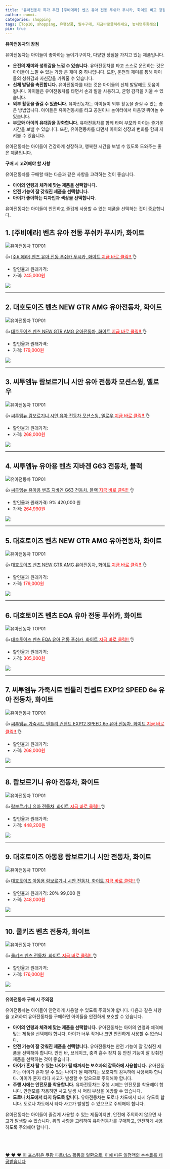 ```yaml
---
title: "유아전동차 특가 추천 [주비에라] 벤츠 유아 전동 푸쉬카 푸시카, 화이트 비교 장점"
author: eunmi.
categories: shopping
tags: [Top10, shopping, 유행상품, 필수구매, 지금바로클릭하세요, 놓치면후회해요]
pin: true
---
```

**유아전동차의 장점**

유아전동차는 아이들이 좋아하는 놀이기구이자, 다양한 장점을 가지고 있는 제품입니다.

* **운전의 재미와 성취감을 느낄 수 있습니다.** 유아전동차를 타고 스스로 운전하는 것은 아이들이 느낄 수 있는 가장 큰 재미 중 하나입니다. 또한, 운전의 재미를 통해 아이들의 성취감과 자신감을 키워줄 수 있습니다.
* **신체 발달을 촉진합니다.** 유아전동차를 타는 것은 아이들의 신체 발달에도 도움이 됩니다. 아이들은 유아전동차를 타면서 손과 발을 사용하고, 균형 감각을 키울 수 있습니다.
* **외부 활동을 즐길 수 있습니다.** 유아전동차는 아이들이 외부 활동을 즐길 수 있는 좋은 방법입니다. 아이들은 유아전동차를 타고 공원이나 놀이터에서 마음껏 뛰어놀 수 있습니다.
* **부모와 아이의 유대감을 강화합니다.** 유아전동차를 함께 타며 부모와 아이는 즐거운 시간을 보낼 수 있습니다. 또한, 유아전동차를 타면서 아이의 성장과 변화를 함께 지켜볼 수 있습니다.

유아전동차는 아이들이 건강하게 성장하고, 행복한 시간을 보낼 수 있도록 도와주는 좋은 제품입니다.

**구매 시 고려해야 할 사항**

유아전동차를 구매할 때는 다음과 같은 사항을 고려하는 것이 좋습니다.

* **아이의 연령과 체격에 맞는 제품을 선택합니다.**
* **안전 기능이 잘 갖춰진 제품을 선택합니다.**
* **아이가 좋아하는 디자인과 색상을 선택합니다.**

유아전동차는 아이들이 안전하고 즐겁게 사용할 수 있는 제품을 선택하는 것이 중요합니다.

   

## 1. [주비에라] 벤츠 유아 전동 푸쉬카 푸시카, 화이트

![유아전동차 TOP01](https://thumbnail10.coupangcdn.com/thumbnails/remote/230x230ex/image/vendor_inventory/dd38/95ac5bd9a0190300e6953f5d8cab65f86ef6d6f642d9a7edd774ca78da56.jpg)


👍 [[주비에라] 벤츠 유아 전동 푸쉬카 푸시카, 화이트 <font color=red> 지금 바로 클릭!! </font> ](https://link.coupang.com/re/AFFSDP?lptag=AF3617701&subid=GithubCoopas&pageKey=6501050225&traceid=V0-153&itemId=14312514021&vendorItemId=81557196109) 👌 


- 할인율과 원래가격: 
- 가격: <span style='color:red'>245,000원</span>

[![](/discount_price.png)](https://link.coupang.com/re/AFFSDP?lptag=AF3617701&subid=GithubCoopas&pageKey=6501050225&traceid=V0-153&itemId=14312514021&vendorItemId=81557196109)

---


   

## 2. 대호토이즈 벤츠 NEW GTR AMG 유아전동차, 화이트

![유아전동차 TOP01](https://thumbnail10.coupangcdn.com/thumbnails/remote/230x230ex/image/retail/images/2021/07/08/17/6/fb387fd0-3f7d-46a0-a7a3-d01cd9807706.jpg)


👍 [대호토이즈 벤츠 NEW GTR AMG 유아전동차, 화이트 <font color=red> 지금 바로 클릭!! </font> ](https://link.coupang.com/re/AFFSDP?lptag=AF3617701&subid=GithubCoopas&pageKey=6138559482&traceid=V0-153&itemId=7274240457&vendorItemId=77274749104) 👌 


- 할인율과 원래가격: 
- 가격: <span style='color:red'>179,000원</span>

[![](/discount_price.png)](https://link.coupang.com/re/AFFSDP?lptag=AF3617701&subid=GithubCoopas&pageKey=6138559482&traceid=V0-153&itemId=7274240457&vendorItemId=77274749104)

---


   

## 3. 씨투엠뉴 람보르기니 시안 유아 전동차 모션스윙, 옐로우

![유아전동차 TOP01](https://thumbnail7.coupangcdn.com/thumbnails/remote/230x230ex/image/retail/images/2021/11/05/12/4/645b9ced-700c-413a-8026-92dd44e69683.jpg)


👍 [씨투엠뉴 람보르기니 시안 유아 전동차 모션스윙, 옐로우 <font color=red> 지금 바로 클릭!! </font> ](https://link.coupang.com/re/AFFSDP?lptag=AF3617701&subid=GithubCoopas&pageKey=6163596194&traceid=V0-153&itemId=11978751286&vendorItemId=79251247747) 👌 


- 할인율과 원래가격: 
- 가격: <span style='color:red'>268,000원</span>

[![](/discount_price.png)](https://link.coupang.com/re/AFFSDP?lptag=AF3617701&subid=GithubCoopas&pageKey=6163596194&traceid=V0-153&itemId=11978751286&vendorItemId=79251247747)

---


   

## 4. 씨투엠뉴 유아용 벤츠 지바겐 G63 전동차, 블랙

![유아전동차 TOP01](https://thumbnail6.coupangcdn.com/thumbnails/remote/230x230ex/image/retail/images/2021/07/02/17/9/22c258fb-27b6-4912-8a72-060f34db9dc8.jpg)


👍 [씨투엠뉴 유아용 벤츠 지바겐 G63 전동차, 블랙 <font color=red> 지금 바로 클릭!! </font> ](https://link.coupang.com/re/AFFSDP?lptag=AF3617701&subid=GithubCoopas&pageKey=5775262676&traceid=V0-153&itemId=9826352641&vendorItemId=77109882453) 👌 


- 할인율과 원래가격: 9%  420,000   원
- 가격: <span style='color:red'>264,990원</span>

[![](/discount_price.png)](https://link.coupang.com/re/AFFSDP?lptag=AF3617701&subid=GithubCoopas&pageKey=5775262676&traceid=V0-153&itemId=9826352641&vendorItemId=77109882453)

---


   

## 5. 대호토이즈 벤츠 NEW GTR AMG 유아전동차, 화이트

![유아전동차 TOP01](https://thumbnail10.coupangcdn.com/thumbnails/remote/230x230ex/image/retail/images/2021/07/08/17/6/fb387fd0-3f7d-46a0-a7a3-d01cd9807706.jpg)


👍 [대호토이즈 벤츠 NEW GTR AMG 유아전동차, 화이트 <font color=red> 지금 바로 클릭!! </font> ](https://link.coupang.com/re/AFFSDP?lptag=AF3617701&subid=GithubCoopas&pageKey=6138559482&traceid=V0-153&itemId=7274240457&vendorItemId=77274749104) 👌 


- 할인율과 원래가격: 
- 가격: <span style='color:red'>179,000원</span>

[![](/discount_price.png)](https://link.coupang.com/re/AFFSDP?lptag=AF3617701&subid=GithubCoopas&pageKey=6138559482&traceid=V0-153&itemId=7274240457&vendorItemId=77274749104)

---


   

## 6. 대호토이즈 벤츠 EQA 유아 전동 푸쉬카, 화이트

![유아전동차 TOP01](https://thumbnail10.coupangcdn.com/thumbnails/remote/230x230ex/image/retail/images/2023/07/13/11/1/0003bcd4-4755-4f76-a996-e98da0d21dcf.jpg)


👍 [대호토이즈 벤츠 EQA 유아 전동 푸쉬카, 화이트 <font color=red> 지금 바로 클릭!! </font> ](https://link.coupang.com/re/AFFSDP?lptag=AF3617701&subid=GithubCoopas&pageKey=7462831398&traceid=V0-153&itemId=19455734796&vendorItemId=86566292494) 👌 


- 할인율과 원래가격: 
- 가격: <span style='color:red'>305,000원</span>

[![](/discount_price.png)](https://link.coupang.com/re/AFFSDP?lptag=AF3617701&subid=GithubCoopas&pageKey=7462831398&traceid=V0-153&itemId=19455734796&vendorItemId=86566292494)

---


   

## 7. 씨투엠뉴 가죽시트 벤틀리 컨셉트 EXP12 SPEED 6e 유아 전동차, 화이트

![유아전동차 TOP01](https://thumbnail10.coupangcdn.com/thumbnails/remote/230x230ex/image/retail/images/2020/09/08/17/4/3655df83-bc0b-444f-bcc2-7584136dc151.jpg)


👍 [씨투엠뉴 가죽시트 벤틀리 컨셉트 EXP12 SPEED 6e 유아 전동차, 화이트 <font color=red> 지금 바로 클릭!! </font> ](https://link.coupang.com/re/AFFSDP?lptag=AF3617701&subid=GithubCoopas&pageKey=2129544292&traceid=V0-153&itemId=3614353086&vendorItemId=71599982975) 👌 


- 할인율과 원래가격: 
- 가격: <span style='color:red'>268,000원</span>

[![](/discount_price.png)](https://link.coupang.com/re/AFFSDP?lptag=AF3617701&subid=GithubCoopas&pageKey=2129544292&traceid=V0-153&itemId=3614353086&vendorItemId=71599982975)

---


   

## 8. 람보르기니 유아 전동차, 화이트

![유아전동차 TOP01](https://thumbnail9.coupangcdn.com/thumbnails/remote/230x230ex/image/retail/images/2023/08/08/16/5/604d72e0-cc69-4e4f-828b-bb0ea6fb1b3f.jpg)


👍 [람보르기니 유아 전동차, 화이트 <font color=red> 지금 바로 클릭!! </font> ](https://link.coupang.com/re/AFFSDP?lptag=AF3617701&subid=GithubCoopas&pageKey=6466644957&traceid=V0-153&itemId=19715583441&vendorItemId=86819845501) 👌 


- 할인율과 원래가격: 
- 가격: <span style='color:red'>448,200원</span>

[![](/discount_price.png)](https://link.coupang.com/re/AFFSDP?lptag=AF3617701&subid=GithubCoopas&pageKey=6466644957&traceid=V0-153&itemId=19715583441&vendorItemId=86819845501)

---


   

## 9. 대호토이즈 아동용 람보르기니 시안 전동차, 화이트

![유아전동차 TOP01](https://thumbnail9.coupangcdn.com/thumbnails/remote/230x230ex/image/retail/images/2021/11/19/15/3/0014bbba-8071-430a-8569-969e976512cb.jpg)


👍 [대호토이즈 아동용 람보르기니 시안 전동차, 화이트 <font color=red> 지금 바로 클릭!! </font> ](https://link.coupang.com/re/AFFSDP?lptag=AF3617701&subid=GithubCoopas&pageKey=6163596194&traceid=V0-153&itemId=12064653066&vendorItemId=79483643165) 👌 


- 할인율과 원래가격: 20%  99,000   원
- 가격: <span style='color:red'>248,000원</span>

[![](/discount_price.png)](https://link.coupang.com/re/AFFSDP?lptag=AF3617701&subid=GithubCoopas&pageKey=6163596194&traceid=V0-153&itemId=12064653066&vendorItemId=79483643165)

---


   

## 10. 쿨키즈 벤츠 전동차, 화이트

![유아전동차 TOP01](https://thumbnail9.coupangcdn.com/thumbnails/remote/230x230ex/image/vendor_inventory/images/2018/09/20/20/1/12828be6-2155-4bb3-924c-2daf41d049d2.jpg)


👍 [쿨키즈 벤츠 전동차, 화이트 <font color=red> 지금 바로 클릭!! </font> ](https://link.coupang.com/re/AFFSDP?lptag=AF3617701&subid=GithubCoopas&pageKey=136798159&traceid=V0-153&itemId=400892514&vendorItemId=3976762396) 👌 


- 할인율과 원래가격: 
- 가격: <span style='color:red'>176,000원</span>

[![](/discount_price.png)](https://link.coupang.com/re/AFFSDP?lptag=AF3617701&subid=GithubCoopas&pageKey=136798159&traceid=V0-153&itemId=400892514&vendorItemId=3976762396)

---
**유아전동차 구매 시 주의점**

유아전동차는 아이들이 안전하게 사용할 수 있도록 주의해야 합니다. 다음과 같은 사항을 고려하여 유아전동차를 구매하면 아이들을 안전하게 보호할 수 있습니다.

* **아이의 연령과 체격에 맞는 제품을 선택합니다.** 유아전동차는 아이의 연령과 체격에 맞는 제품을 선택해야 합니다. 아이가 너무 작거나 크면 안전하게 사용할 수 없습니다.
* **안전 기능이 잘 갖춰진 제품을 선택합니다.** 유아전동차는 안전 기능이 잘 갖춰진 제품을 선택해야 합니다. 안전 바, 브레이크, 충격 흡수 장치 등 안전 기능이 잘 갖춰진 제품을 선택하는 것이 좋습니다.
* **아이가 혼자 탈 수 있는 나이가 될 때까지는 보호자의 감독하에 사용합니다.** 유아전동차는 아이가 혼자 탈 수 있는 나이가 될 때까지는 보호자의 감독하에 사용해야 합니다. 아이가 혼자 타다 사고가 발생할 수 있으므로 주의해야 합니다.
* **주행 시에는 안전모를 착용합니다.** 유아전동차는 주행 시에는 안전모를 착용해야 합니다. 안전모를 착용하면 사고 발생 시 머리 부상을 예방할 수 있습니다.
* **도로나 차도에서 타지 않도록 합니다.** 유아전동차는 도로나 차도에서 타지 않도록 합니다. 도로나 차도에서 타다 사고가 발생할 수 있으므로 주의해야 합니다.

유아전동차는 아이들이 즐겁게 사용할 수 있는 제품이지만, 안전에 주의하지 않으면 사고가 발생할 수 있습니다. 위의 사항을 고려하여 유아전동차를 구매하고, 안전하게 사용하도록 주의해야 합니다.<br><br><br><br><br> [ ❤ ❤ ❤ 이 포스팅은 쿠팡 파트너스 활동의 일환으로, 이에 따른 일정액의 수수료를 제공받습니다](https://link.coupang.com/a/bcEFyh)